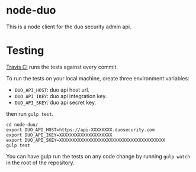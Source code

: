 # node-duo
This is a node client for the duo security admin api.

# Testing
[Travis CI](https://travis-ci.org/) runs the tests against every commit.

To run the tests on your local machine, create three environment variables:
 
- `DUO_API_HOST`: duo api host url. 
- `DUO_API_IKEY`: duo api integration key.
- `DUO_API_SKEY`: duo api secret key.

then run `gulp test`.

```shell
cd node-duo/
export DUO_API_HOST=https://api-XXXXXXXX.duosecurity.com
export DUO_API_IKEY=XXXXXXXXXXXXXXXXXXXX
export DUO_API_SKEY=XXXXXXXXXXXXXXXXXXXXXXXXXXXXXXXXXXXXXXXX
gulp test
```

You can have gulp run the tests on any code change by running `gulp watch` in the root of the repository.

